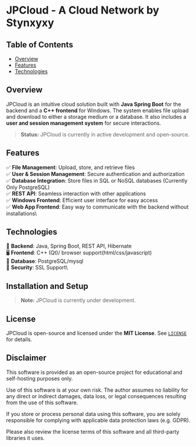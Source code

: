 # JPCloud - A Cloud Network by Stynxyxy

## Table of Contents

- [Overview](#overview)
- [Features](#features)
- [Technologies](#technologies)


## Overview

JPCloud is an intuitive cloud solution built with **Java Spring Boot** for the backend and a **C++ frontend** for Windows. The system enables file upload and download to either a storage medium or a database. It also includes a **user and session management system** for secure interactions.

> **Status:** JPCloud is currently in active development and open-source.

## Features

✅ **File Management**: Upload, store, and retrieve files\
✅ **User & Session Management**: Secure authentication and authorization\
✅ **Database Integration**: Store files in SQL or NoSQL databases (Currently Only PostgreSQL)\
✅ **REST API**: Seamless interaction with other applications\
✅ **Windows Frontend**: Efficient user interface for easy access\
✅ **Web App Frontend**: Easy way to communicate with the backend without installations\ 

## Technologies

🚀 **Backend**: Java, Spring Boot, REST API, Hibernate\
🖥 **Frontend**: C++ (Qt)/ browser support(html/css/javascript)\
💾 **Database**: PostgreSQL/mysql \
🔐 **Security**: SSL Support\

## Installation and Setup

> **Note:** JPCloud is currently under development.


## License

JPCloud is open-source and licensed under the **MIT License**. See [`LICENSE`](LICENSE) for details.

## Disclaimer

This software is provided as an open-source project for educational and self-hosting purposes only.

Use of this software is at your own risk. The author assumes no liability for any direct or indirect damages, data loss, or legal consequences resulting from the use of this software.

If you store or process personal data using this software, you are solely responsible for complying with applicable data protection laws (e.g. GDPR).

Please also review the license terms of this software and all third-party libraries it uses.
